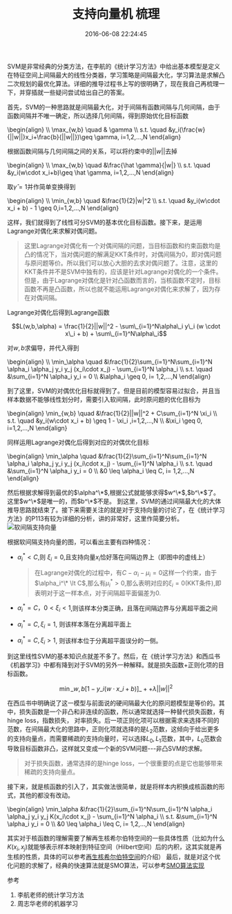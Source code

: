 ﻿---
title: 支持向量机 梳理
date: 2016-06-08 22:24:45
categories: [Machine Learning]
tag: [Machine Learning]
description: 关于SVM的基本知识点总结与一些自己的理解
---

SVM是非常经典的分类方法，在李航的《统计学习方法》中给出基本模型是定义在特征空间上间隔最大的线性分类器，学习策略是间隔最大化，学习算法是求解凸二次规划的最优化算法。详细的推导过程书上写的很明确了，现在我自己再梳理一下，并穿插就一些疑问尝试给出自己的答案。

首先，SVM的一种思路就是间隔最大化，对于间隔有函数间隔与几何间隔，由于函数间隔并不唯一确定，所以选择几何间隔，得到原始优化目标函数

\begin{align} \\\\
\max_{w,b} \quad & \gamma \\\\
s.t. \quad &y_i(\frac{w}{||w||}x_i+\frac{b}{||w||})\geq \gamma, i=1,2,...,N
\end{align}

根据函数间隔与几何间隔之间的关系，可以将约束中的$||w||$去掉

\begin{align} \\\\
\max_{w,b} \quad &\frac{\hat \gamma}{\|w\|} \\\\
s.t. \quad &y_i(w\cdot x_i+b)\geq \hat \gamma, i=1,2,...,N
\end{align}

取$\hat \gamma = 1$并作简单变换得到

\begin{align} \\\\
\min_{w,b} \quad &\frac{1}{2}\|w\|^2 \\\\
s.t. \quad &y_i(w\cdot x_i + b) - 1 \geq 0,i=1,2,...,N
\end{align}

这样，我们就得到了线性可分SVM的基本优化目标函数。接下来，是运用Lagrange对偶化来求解对偶问题。

> 这里Lagrange对偶化有一个对偶间隔的问题，当目标函数和约束函数均是凸的情况下，当对偶问题的解满足KKT条件时，对偶间隔为0，即对偶问题与原问题等价。所以我们可以放心大胆的去求对偶问题了。注意，这里的KKT条件并不是SVM中独有的，应该是针对Lagrange对偶化的一个条件。但是，由于Lagrange对偶化是针对凸函数而言的，当核函数不定时，目标函数不再是凸函数，所以也就不能运用Lagrange对偶化来求解了，因为存在对偶间隔。

Lagrange对偶化后得到Lagrange函数

$$L(w,b,\alpha) = \frac{1}{2}||w||^2 - \sum\_{i=1}^N\alpha\_i y\_i (w \cdot x\_i + b) + \sum\_{i=1}^N\alpha\_i$$

对$w,b$求偏导，并代入得到

\begin{align} \\\\
\min\_\alpha \quad &\frac{1}{2}\sum\_{i=1}^N\sum\_{i=1}^N \alpha\_i \alpha\_j y\_i y\_j (x\_i\cdot x\_j) - \sum\_{i=1}^N \alpha\_i \\\\
s.t. \quad &\sum\_{i=1}^N \alpha\_i y\_i = 0 \\\\
&\alpha\_i \geq 0, i= 1,2,...,N
\end{align}

到了这里，SVM的对偶优化目标就得到了。但是目前的模型容易过拟合，并且当样本数据不能够线性划分时，需要引入软间隔，此时原问题的优化目标为

\begin{align}
\min\_{w,b} \quad &\frac{1}{2}||w||^2 + C\sum\_{i=1}^N \xi\_i \\\\
s.t. \quad &y\_i(w\cdot x\_i + b) \geq 1 - \xi\_i ,i=1,2,...,N \\\\
&\xi\_i \geq 0, i=1,2,...,N
\end{align}

同样运用Lagrange对偶化后得到对应的对偶优化目标

\begin{align}
\min\_\alpha \quad &\frac{1}{2}\sum\_{i=1}^N\sum\_{i=1}^N \alpha\_i \alpha\_j y\_i y\_j (x\_i\cdot x\_j) - \sum\_{i=1}^N \alpha\_i \\\\
s.t. \quad &\sum\_{i=1}^N \alpha\_i y\_i = 0 \\\\
&0 \leq \alpha\_i \leq C, i= 1,2,...,N
\end{align}

然后根据求解得到最优的$\alpha^\*$,根据公式就能够求得$w^\*$,$b^\*$了。这里$w^\*$是唯一的，而$b^\*$不是。
到这里，SVM的通过间隔最大化的大体推导思路就结束了。接下来需要关注的就是对于支持向量的讨论了，在《统计学习方法》的P113有较为详细的分析，讲的非常好，这里作简要分析。
![软间隔支持向量](/img/blog/svm/svm_sv.png)

根据软间隔支持向量的图，可以看出主要有四种情况：

- $\alpha_i^* \lt C$,则 $\xi_i = 0$,且支持向量$x_i$恰好落在间隔边界上（即图中的虚线上）
    >在Lagrange对偶化的过程中，有$C-\alpha_i-\mu_i = 0$这样一个约束，由于$\alpha_i^\* \lt C$,那么有$\mu_i^* > 0$,那么表明对应的$\xi_i = 0$(KKT条件),即表明对于这一样本点，对于间隔超平面偏差为0.

- $\alpha_i^* = C， 0 <\xi_i< 1$,则该样本分类正确，且落在间隔边界与分离超平面之间
- $\alpha_i^* = C, \xi_i = 1$, 则该样本落在分离超平面上
- $\alpha_i^* = C, \xi_i > 1$, 则该样本位于分离超平面误分的一侧。

到这里线性SVM的基本知识点就差不多了。然后，在《统计学习方法》和西瓜书《机器学习》中都有降到对于SVM的另外一种解释。就是损失函数+正则化项的目标函数。

$$\min\_{w,b} [1-y\_i(w\cdot x\_i + b)]\_+ + \lambda ||w||^2$$

在西瓜书中明确说了这一模型与前面说的硬间隔最大化的原问题模型是等价的。其中，损失函数是一个非凸和非连续的函数，所以通常就选择一种替代损失函数，有hinge loss，指数损失， 对率损失。后一项正则化项可以根据需求来选择不同的范数，在间隔最大化的思路中，正则化项就选择的是$L_2$范数，这倾向于给出更多的支持向量点，而需要稀疏的支持向量时，可以选择$L_0, L_1$范数，其中，$L_0$范数会导致目标函数非凸，这样就又变成一个新的SVM问题---非凸SVM的求解。

> 对于损失函数，通常选择的是hinge loss，一个很重要的点是它也能够带来稀疏的支持向量点。

接下来，就是核函数的引入了，其实做法很简单，就是将样本内积换成核函数的形式，其他的都没有改动。

\begin{align}
\min\_\alpha &\frac{1}{2}\sum\_{i=1}^N\sum\_{i=1}^N \alpha\_i \alpha\_j y\_i y\_j K(x\_i\cdot x\_j) - \sum\_{i=1}^N \alpha\_i \\\\
s.t. &\sum\_{i=1}^N \alpha\_i y\_i = 0 \\\\
&0 \leq \alpha\_i \leq C, i= 1,2,...,N
\end{align}

其实对于核函数的理解需要了解再生核希尔伯特空间的一些具体性质（比如为什么$K(x_i, x_j)$就能够表示样本映射到特征空间（Hilbert空间）后的内积，这其实就是再生核的性质，具体的可以参考[再生核希尔伯特空间](http://heimingx.cn/2016/05/24/reproducing-kernel-hilbert-spaces/)的介绍）
最后，就是对这个优化问题的求解了，经典的快速算法就是SMO算法，可以参考[SMO算法实现](http://heimingx.cn/2016/05/01/smo-algorithm/)

参考
1. 李航老师的统计学习方法
2. 周志华老师的机器学习